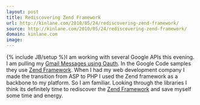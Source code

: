 ```yaml
---
layout: post
title: Rediscovering Zend Framework
url: http://kinlane.com/2010/05/24/rediscovering-zend-framework/
source: http://kinlane.com/2010/05/24/rediscovering-zend-framework/
domain: kinlane.com
image: 
---
```

{% include JB/setup %}I am working with several Google APIs this evening. I am pulling my <a href="http://code.google.com/apis/gmail/oauth/code.html">Gmail Messages using Oauth</a>. In the Google Code samples they use <a href="http://framework.zend.com">Zend Framework</a>. When I had my web development company I made the transition from ASP to PHP I used the Zend framework as a backbone to my platform. So I am familiar. Looking through the libraries I think its definitely time to rediscover the <a href="http://framework.zend.com">Zend Framework</a> and save myself some time and energy.